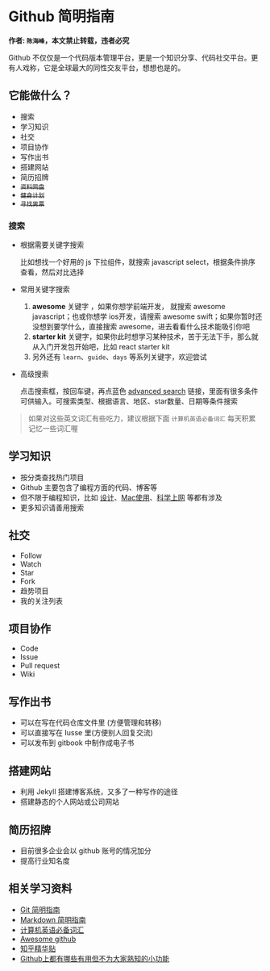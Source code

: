 # Github 简明指南

__作者: `陈海峰`，本文禁止转载，违者必究__

Github 不仅仅是一个代码版本管理平台，更是一个知识分享、代码社交平台。更有人戏称，它是全球最大的同性交友平台，想想也是的。

## 它能做什么？
* 搜索
* 学习知识
* 社交
* 项目协作
* 写作出书
* 搭建网站
* 简历招牌
* <del>`资料网盘`</del>
* <del>`健身计划`</del>
* <del>`寻找男票`</del>

### 搜索
  * 根据需要关键字搜索

    比如想找一个好用的 js 下拉组件，就搜索 javascript select，根据条件排序查看，然后对比选择

  * 常用关键字搜索

    1. __awesome__ 关键字 ，如果你想学前端开发， 就搜索 awesome javascript；也或你想学 ios开发，请搜索 awesome swift；如果你暂时还没想到要学什么，直接搜索 awesome，进去看看什么技术能吸引你吧
    1. __starter kit__ 关键字，如果你此时想学习某种技术，苦于无法下手，那么就从入门开发包开始吧，比如 react starter kit
    1. 另外还有 `learn`、`guide`、`days` 等系列关键字，欢迎尝试

  * 高级搜索

    点击搜索框，按回车键，再点蓝色 [advanced search](https://github.com/search/advanced) 链接，里面有很多条件可供输入。可搜索类型、根据语言、地区、star数量、日期等条件搜索

> 如果对这些英文词汇有些吃力，建议根据下面 `计算机英语必备词汇` 每天积累记忆一些词汇喔

## 学习知识
  * 按分类查找热门项目
  * Github 主要包含了编程方面的代码、博客等
  * 但不限于编程知识，比如 [设计](https://github.com/jobbole/awesome-design-cn)、[Mac使用](https://github.com/jaywcjlove/awesome-mac)、[科学上网](https://github.com/getlantern/lantern) 等都有涉及
  * 更多知识请善用搜索

## 社交
  * Follow
  * Watch
  * Star
  * Fork
  * 趋势项目
  * 我的关注列表

## 项目协作
  * Code
  * Issue
  * Pull request
  * Wiki

## 写作出书
  * 可以在写在代码仓库文件里 (方便管理和转移)
  * 可以直接写在 Iusse 里(方便别人回复交流)
  * 可以发布到 gitbook 中制作成电子书

## 搭建网站
  * 利用 Jekyll 搭建博客系统，又多了一种写作的途径
  * 搭建静态的个人网站或公司网站

## 简历招牌
  * 目前很多企业会以 github 账号的情况加分
  * 提高行业知名度

## 相关学习资料
* [Git 简明指南](http://rogerdudler.github.io/git-guide/index.zh.html)
* [Markdown 简明指南](https://github.com/cheft/awesome-cheft/blob/master/markdown-simple-guide.md)
* [计算机英语必备词汇](https://www.shanbay.com/wordbook/76237/)
* [Awesome github](https://github.com/AntBranch/awesome-github)
* [知乎精华贴](https://www.zhihu.com/question/20070065)
* [Github上都有哪些有用但不为大家熟知的小功能](https://www.zhihu.com/question/36974348)
